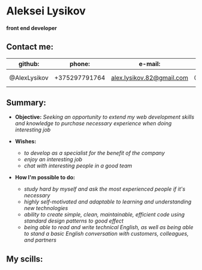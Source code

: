 # Aleksei Lysikov
#### front end developer 

## Contact me:


 **github:** |   **phone:**  |        **e-mail:**        |**telegram:** |  **linkedIn:**
-------------|---------------|---------------------------|--------------|---------------
@AlexLysikov | +375297791764 | alex.lysikov.82@gmail.com | @AlexLysikov | alex-lysikov

 

## Summary:

* **Objective:** 
    *Seeking an opportunity to extend my web development skills and knowledge to purchase necessary experience when doing interesting job*

* **Wishes:** 
    - *to develop as a specialist for the benefit of the company*
    - *enjoy an interesting job*
    - *chat with interesting people in a good team*
    
* **How I'm possible to do:**
    - *study hard by myself and ask the most experienced people if it's necessary*
    - *highly self-motivated and adaptable to learning and understanding new technologies*
    - *ability to create simple, clean, maintainable, efficient code using standard design patterns to good effect*
    - *being able to read and write technical English, as well as being able to stand a basic English conversation with customers, colleagues, and partners*

## My scills:



